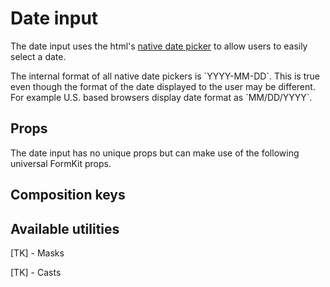 # Date input

The date input uses the html's [native date picker](https://developer.mozilla.org/en-US/docs/Web/HTML/Element/input/date) to allow users to easily
select a date.

<example
  name="Date input"
  file="/_content/examples/date-example/date-example"
  langs="vue">
</example>

<callout type="warning">
The internal format of all native date pickers is `YYYY-MM-DD`. This is true
even though the format of the date displayed to the user may be different. For example U.S. based browsers display date format as `MM/DD/YYYY`.
</callout>

## Props

The date input has no unique props but can make use of the following universal
FormKit props.

<reference-table>
</reference-table>

## Composition keys

<reference-table type="compositionKeys" property="composition-key">
</reference-table>

## Available utilities

[TK] - Masks

[TK] - Casts
